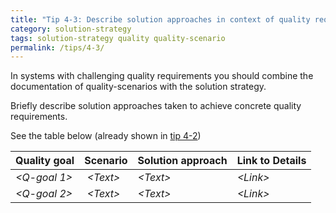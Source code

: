 ```yaml
---
title: "Tip 4-3: Describe solution approaches in context of quality requirements!"
category: solution-strategy
tags: solution-strategy quality quality-scenario
permalink: /tips/4-3/
---
```


In systems with challenging quality requirements you should combine
the documentation of quality-scenarios with the solution strategy.

Briefly describe solution approaches taken to achieve concrete quality requirements.

See the table below (already shown in [tip 4-2](/tips/4-2))

| **Quality goal** | **Scenario** | **Solution approach** | **Link to Details** |
|----------|----------------------|-----------------------|-------------|
| _&lt;Q-goal 1>_ | _&lt;Text>_ | _&lt;Text>_ |_&lt;Link>_ |
| _&lt;Q-goal 2>_ | _&lt;Text>_ | _&lt;Text>_ |_&lt;Link>_ |
